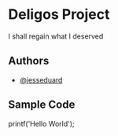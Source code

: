 # Deligos Project
I shall regain what I deserved
## Authors
* [@jesseduard](https://github.com/jesseduard/ipt101b_deligos.git)
## Sample Code
printf('Hello World');
